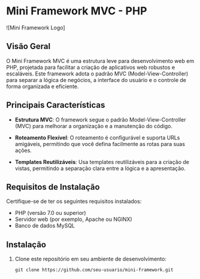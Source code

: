 # Mini Framework MVC - PHP

![Mini Framework Logo]

## Visão Geral

O Mini Framework MVC é uma estrutura leve para desenvolvimento web em PHP, projetada para facilitar a criação de aplicativos web robustos e escaláveis. Este framework adota o padrão MVC (Model-View-Controller) para separar a lógica de negócios, a interface do usuário e o controle de forma organizada e eficiente.

## Principais Características

- **Estrutura MVC**: O framework segue o padrão Model-View-Controller (MVC) para melhorar a organização e a manutenção do código.

- **Roteamento Flexível**: O roteamento é configurável e suporta URLs amigáveis, permitindo que você defina facilmente as rotas para suas ações.

- **Templates Reutilizáveis**: Usa templates reutilizáveis para a criação de vistas, permitindo a separação clara entre a lógica e a apresentação.

## Requisitos de Instalação

Certifique-se de ter os seguintes requisitos instalados:

- PHP (versão 7.0 ou superior)
- Servidor web (por exemplo, Apache ou NGINX)
- Banco de dados MySQL

## Instalação

1. Clone este repositório em seu ambiente de desenvolvimento:

   ```shell
   git clone https://github.com/seu-usuario/mini-framework.git
